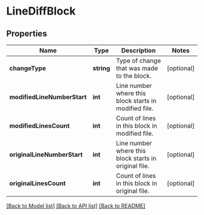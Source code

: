 # LineDiffBlock

## Properties
Name | Type | Description | Notes
------------ | ------------- | ------------- | -------------
**changeType** | **string** | Type of change that was made to the block. | [optional] 
**modifiedLineNumberStart** | **int** | Line number where this block starts in modified file. | [optional] 
**modifiedLinesCount** | **int** | Count of lines in this block in modified file. | [optional] 
**originalLineNumberStart** | **int** | Line number where this block starts in original file. | [optional] 
**originalLinesCount** | **int** | Count of lines in this block in original file. | [optional] 

[[Back to Model list]](../README.md#documentation-for-models) [[Back to API list]](../README.md#documentation-for-api-endpoints) [[Back to README]](../README.md)


